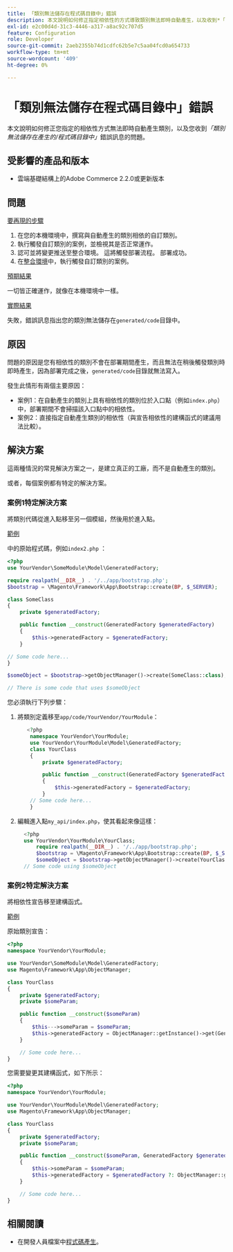 ```yaml
---
title: 「類別無法儲存在程式碼目錄中」錯誤
description: 本文說明如何修正指定相依性的方式導致類別無法即時自動產生，以及收到*「類別無法儲存在產生的/程式碼目錄中」*錯誤訊息的問題。
exl-id: e2c00d4d-31c3-4446-a317-a8ac92c707d5
feature: Configuration
role: Developer
source-git-commit: 2aeb2355b74d1cdfc62b5e7c5aa04fcd0a654733
workflow-type: tm+mt
source-wordcount: '409'
ht-degree: 0%

---
```


# 「類別無法儲存在程式碼目錄中」錯誤

本文說明如何修正您指定的相依性方式無法即時自動產生類別，以及您收到&#x200B;*「類別無法儲存在產生的/程式碼目錄中」*&#x200B;錯誤訊息的問題。

## 受影響的產品和版本

* 雲端基礎結構上的Adobe Commerce 2.2.0或更新版本

## 問題

<u>要再現的步驟</u>

1. 在您的本機環境中，撰寫與自動產生的類別相依的自訂類別。
1. 執行觸發自訂類別的案例，並檢視其是否正常運作。
1. 認可並將變更推送至整合環境。 這將觸發部署流程。 部署成功。
1. 在[整合環境](/help/announcements/adobe-commerce-announcements/integration-environment-enhancement-request-pro-and-starter.md)中，執行觸發自訂類別的案例。

<u>預期結果</u>

一切皆正確運作，就像在本機環境中一樣。

<u>實際結果</u>

失敗，錯誤訊息指出您的類別無法儲存在`generated/code`目錄中。

## 原因

問題的原因是您有相依性的類別不會在部署期間產生，而且無法在稍後觸發類別時即時產生，因為部署完成之後，`generated/code`目錄就無法寫入。

發生此情形有兩個主要原因：

* 案例1：在自動產生的類別上具有相依性的類別位於入口點（例如`index.php`）中，部署期間不會掃描該入口點中的相依性。
* 案例2：直接指定自動產生類別的相依性（與宣告相依性的建構函式的建議用法比較）。

## 解決方案

這兩種情況的常見解決方案之一，是建立真正的工廠，而不是自動產生的類別。

或者，每個案例都有特定的解決方案。

### 案例1特定解決方案

將類別代碼從進入點移至另一個模組，然後用於進入點。

<u>範例</u>

中的原始程式碼，例如`index2.php` ：

```php
<?php
use YourVendor\SomeModule\Model\GeneratedFactory;

require realpath(__DIR__) . '/../app/bootstrap.php';
$bootstrap = \Magento\Framework\App\Bootstrap::create(BP, $_SERVER);

class SomeClass
{
    private $generatedFactory;

    public function __construct(GeneratedFactory $generatedFactory)
    {
        $this->generatedFactory = $generatedFactory;
    }

// Some code here...
}

$someObject = $bootstrap->getObjectManager()->create(SomeClass::class);

// There is some code that uses $someObject
```

您必須執行下列步驟：

1. 將類別定義移至`app/code/YourVendor/YourModule`：

   ```php
      <?php
       namespace YourVendor\YourModule;
       use YourVendor\YourModule\Model\GeneratedFactory;
       class YourClass
       {
           private $generatedFactory;
   
           public function __construct(GeneratedFactory $generatedFactory)
           {
               $this->generatedFactory = $generatedFactory;
           }
       // Some code here...
       }
   ```

1. 編輯進入點`my_api/index.php`，使其看起來像這樣：

   ```php
     <?php
     use YourVendor\YourModule\YourClass;
         require realpath(__DIR__) . '/../app/bootstrap.php';
         $bootstrap = \Magento\Framework\App\Bootstrap::create(BP, $_SERVER);
         $someObject = $bootstrap->getObjectManager()->create(YourClass::class);
     // Some code using $someObject
   ```

### 案例2特定解決方案

將相依性宣告移至建構函式。

<u>範例</u>

原始類別宣告：

```php
<?php
namespace YourVendor\YourModule;

use YourVendor\SomeModule\Model\GeneratedFactory;
use Magento\Framework\App\ObjectManager;

class YourClass
{
    private $generatedFactory;
    private $someParam;

    public function __construct($someParam)
    {
        $this--->someParam = $someParam;
        $this->generatedFactory = ObjectManager::getInstance()->get(GeneratedFactory::class);
    }

    // Some code here...
}
```

您需要變更其建構函式，如下所示：

```php
<?php
namespace YourVendor\YourModule;

use YourVendor\YourModule\Model\GeneratedFactory;
use Magento\Framework\App\ObjectManager;

class YourClass
{
    private $generatedFactory;
    private $someParam;

    public function __construct($someParam, GeneratedFactory $generatedFactory = null)
    {
        $this->someParam = $someParam;
        $this->generatedFactory = $generatedFactory ?: ObjectManager::getInstance()->get(GeneratedFactory::class);
    }

    // Some code here...
}
```

## 相關閱讀

* 在開發人員檔案中[程式碼產生](https://developer.adobe.com/commerce/php/development/components/code-generation/)。

